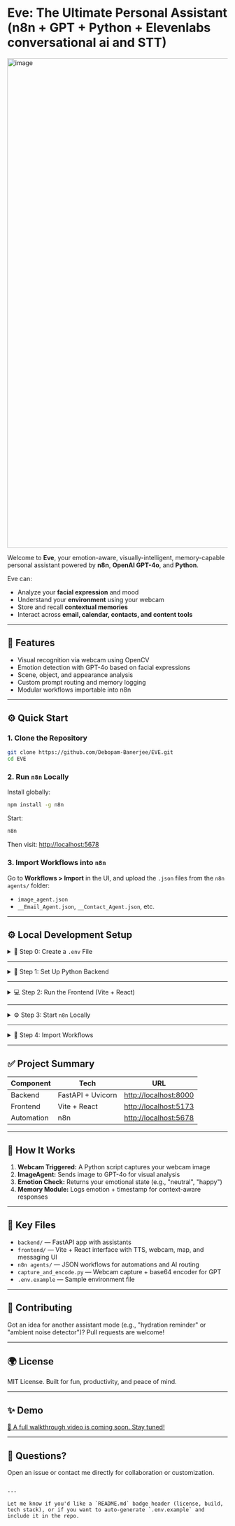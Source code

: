 # Eve: The Ultimate Personal Assistant (n8n + GPT + Python + Elevenlabs conversational ai and STT)

<img width="1120" alt="image" src="https://github.com/user-attachments/assets/a0d8b653-bc87-4f9f-92ca-445ad2a148fc" />

Welcome to **Eve**, your emotion-aware, visually-intelligent, memory-capable personal assistant powered by **n8n**, **OpenAI GPT-4o**, and **Python**.

Eve can:
- Analyze your **facial expression** and mood
- Understand your **environment** using your webcam
- Store and recall **contextual memories**
- Interact across **email, calendar, contacts, and content tools**

---

## 💪 Features

- Visual recognition via webcam using OpenCV
- Emotion detection with GPT-4o based on facial expressions
- Scene, object, and appearance analysis
- Custom prompt routing and memory logging
- Modular workflows importable into n8n

---

## ⚙️ Quick Start

### 1. Clone the Repository

```bash
git clone https://github.com/Debopam-Banerjee/EVE.git
cd EVE

````

### 2. Run `n8n` Locally

Install globally:

```bash
npm install -g n8n
```

Start:

```bash
n8n
```

Then visit: [http://localhost:5678](http://localhost:5678)

### 3. Import Workflows into `n8n`

Go to **Workflows > Import** in the UI, and upload the `.json` files from the `n8n agents/` folder:

* `image_agent.json`
* `__Email_Agent.json`, `__Contact_Agent.json`, etc.

---

## ⚙️ Local Development Setup

<details>
<summary>🔐 Step 0: Create a <code>.env</code> File</summary>

Create a `.env` file at the root or inside `/backend` and `/frontend`:

```env
# Backend .env
OPENAI_API_KEY=your-openai-api-key
ELEVENLABS_API_KEY=your-elevenlabs-api-key
ELEVEN_VOICE_ID=your-elevenlabs-voice-id
AGENT_ID=your-agent-id

# Frontend (Vite)
VITE_GOOGLE_MAPS_API_KEY=your-google-maps-api-key
```

🔗 Get your keys:

* [OpenAI API Key](https://platform.openai.com/account/api-keys)
* [ElevenLabs API](https://elevenlabs.io/)
* [Google Maps API Key](https://console.cloud.google.com/): Enable **Maps JavaScript API**

</details>

---

<details>
<summary>🐍 Step 1: Set Up Python Backend</summary>

1. Navigate to the backend folder:

   ```bash
   cd backend
   ```

2. Create and activate a virtual environment:

   * **Windows (PowerShell):**

     ```powershell
     python -m venv venv
     .\venv\Scripts\Activate.ps1
     ```

   * **macOS/Linux:**

     ```bash
     python3 -m venv venv
     source venv/bin/activate
     ```

3. Install dependencies:

   ```bash
   pip install fastapi uvicorn pydantic openai python-dotenv elevenlabs
   pip freeze > requirements.txt
   ```

4. Run the backend server:

   ```bash
   uvicorn app:app --reload
   ```

Backend will be available at: [http://localhost:8000](http://localhost:8000)

</details>

---

<details>
<summary>💻 Step 2: Run the Frontend (Vite + React)</summary>

1. Navigate to the frontend folder:

   ```bash
   cd frontend
   ```

2. Install dependencies:

   ```bash
   npm install
   ```

3. Start the frontend server:

   ```bash
   npm run dev
   ```

Frontend will run at: [http://localhost:5173](http://localhost:5173)

</details>

---

<details>
<summary>⚙️ Step 3: Start <code>n8n</code> Locally</summary>

Install globally (if not already done):

```bash
npm install -g n8n
```

Start n8n:

```bash
n8n
```

Then open: [http://localhost:5678](http://localhost:5678)

> Or use the [n8n desktop app](https://n8n.io/download) for a GUI-based experience.

</details>

---

<details>
<summary>🧠 Step 4: Import Workflows</summary>

1. Open [http://localhost:5678](http://localhost:5678)
2. Go to **Workflows > Import**
3. Import JSON workflows from the `n8n agents/` folder:

   * `image_agent.json`
   * `__Email_Agent.json`
   * `__Contact_Agent.json`
   * And others…

</details>

---

## ✅ Project Summary

| Component  | Tech              | URL                                            |
| ---------- | ----------------- | ---------------------------------------------- |
| Backend    | FastAPI + Uvicorn | [http://localhost:8000](http://localhost:8000) |
| Frontend   | Vite + React      | [http://localhost:5173](http://localhost:5173) |
| Automation | n8n               | [http://localhost:5678](http://localhost:5678) |

---

## 🔄 How It Works

1. **Webcam Triggered:** A Python script captures your webcam image
2. **ImageAgent:** Sends image to GPT-4o for visual analysis
3. **Emotion Check:** Returns your emotional state (e.g., "neutral", "happy")
4. **Memory Module:** Logs emotion + timestamp for context-aware responses

---

## 📁 Key Files

* `backend/` — FastAPI app with assistants
* `frontend/` — Vite + React interface with TTS, webcam, map, and messaging UI
* `n8n agents/` — JSON workflows for automations and AI routing
* `capture_and_encode.py` — Webcam capture + base64 encoder for GPT
* `.env.example` — Sample environment file

---

## 📢 Contributing

Got an idea for another assistant mode (e.g., "hydration reminder" or "ambient noise detector")?
Pull requests are welcome!

---

## 🌍 License

MIT License. Built for fun, productivity, and peace of mind.

---

## ✨ Demo

[🎥 A full walkthrough video is coming soon. Stay tuned!](https://www.linkedin.com/feed/update/urn:li:activity:7335722019876913152/) 

---

## 💬 Questions?

Open an issue or contact me directly for collaboration or customization.

```

---

Let me know if you'd like a `README.md` badge header (license, build, tech stack), or if you want to auto-generate `.env.example` and include it in the repo.
```
